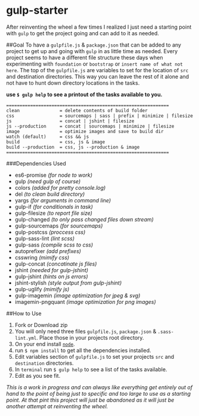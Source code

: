 # gulp-starter

After reinventing the wheel a few times I realized I just need a starting point with `gulp` to get the project going and can add to it as needed.

##Goal
To have a `gulpfile.js` & `package.json` that can be added to any project to get up and going with `gulp` in as little time as needed. Every project seems to have a different file structure these days when experimenting with `foundation` or `bootstrap` or `insert name of what not here`.  The top of the `gulpfile.js` are variables to set for the location of `src` and destination directories.  This way you can leave the rest of it alone and not have to hunt down directory locations in the tasks.

**use `$ gulp help` to see a printout of the tasks available to you.**

```
=============================================================
clean               = delete contents of build folder
css                 = sourcemaps | sass | prefix | minimize | filesize
js                  = concat | jshint | filesize
js --production     = concat | sourcemaps | minimize | filesize
image               = optimize images and save to build dir
watch (default)     = css && js
build               = css, js & image
build --production  = css, js --production & image
=============================================================
```
###Dependencies Used
- es6-promise *(for node to work)*
- gulp *(need gulp of course)*
- colors *(added for pretty console.log)*
- del *(to clean build directory)*
- yargs *(for arguments in command line)*
- gulp-if *(for conditionals in task)*
- gulp-filesize *(to report file size)*
- gulp-changed *(to only pass changed files down stream)*
- gulp-sourcemaps *(for sourcemaps)*
- gulp-postcss *(proccess css)*
- gulp-sass-lint *(lint scss)*
- gulp-sass *(compile scss to css)*
- autoprefixer *(add prefixes)*
- csswring *(mimify css)*
- gulp-concat *(concatinate js files)*
- jshint *(needed for gulp-jshint)*
- gulp-jshint *(hints on js errors)*
- jshint-stylish *(style output from gulp-jshint)*
- gulp-uglify *(mimify js)*
- gulp-imagemin *(image optimization for jpeg & svg)*
- imagemin-pngquant *(image optimization for png images)*
 
##How to Use

1. Fork or Download zip
2. You will only need three files `gulpfile.js`, `package.json` & `.sass-lint.yml`.  Place those in your projects root directory.
3. On your end install [`node`](https://docs.npmjs.com/getting-started/installing-node).
4. run `$ npm install` to get all the dependencies installed.
5. Edit variables section of `gulpfile.js` to set your projects `src` and `destination` directories.
6. In `terminal` run `$ gulp help` to see a list of the tasks available.
7. Edit as you see fit.

*This is a work in progress and can always like everything get entirely out of hand to the point of being just to specific and too large to use as a starting point.  At that pint this project will just be abandoned as it will just be another attempt at reinventing the wheel.*
